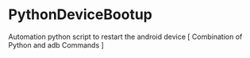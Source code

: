 # PythonDeviceBootup
Automation python script to restart the android device  [ Combination of Python and adb Commands ]
